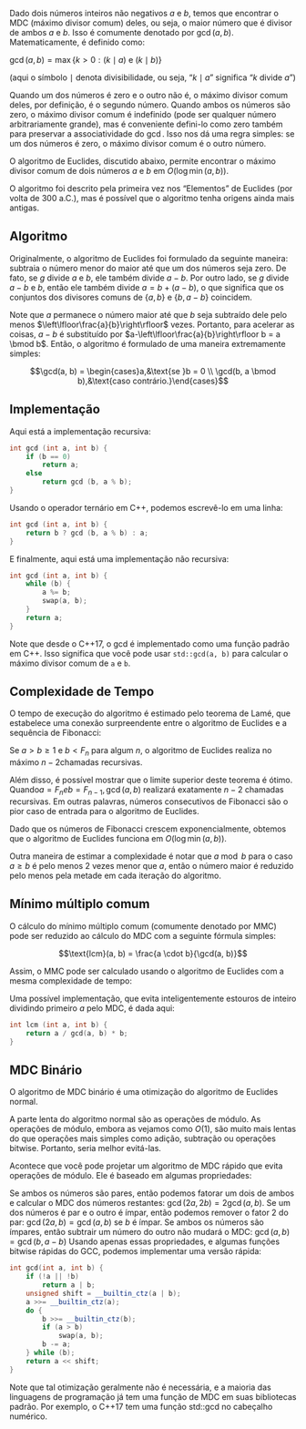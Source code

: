 
Dado dois números inteiros não negativos $a$ e $b$, temos que encontrar o MDC (máximo divisor comum) deles, ou seja, o maior número que é divisor de ambos $a$ e $b$. Isso é comumente denotado por $\gcd(a, b)$. Matematicamente, é definido como:

$\gcd(a, b) = \max \{k > 0 : (k \mid a) \text{ e } (k \mid b) \}$

(aqui o símbolo $\mid$ denota divisibilidade, ou seja, “$k \mid a$” significa “$k$ divide $a$”)

Quando um dos números é zero e o outro não é, o máximo divisor comum deles, por definição, é o segundo número. Quando ambos os números são zero, o máximo divisor comum é indefinido (pode ser qualquer número arbitrariamente grande), mas é conveniente defini-lo como zero também para preservar a associatividade do $\gcd$. Isso nos dá uma regra simples: se um dos números é zero, o máximo divisor comum é o outro número.

O algoritmo de Euclides, discutido abaixo, permite encontrar o máximo divisor comum de dois números $a$ e $b$ em $O(\log \min(a, b))$.

O algoritmo foi descrito pela primeira vez nos “Elementos” de Euclides (por volta de 300 a.C.), mas é possível que o algoritmo tenha origens ainda mais antigas.

## Algoritmo

Originalmente, o algoritmo de Euclides foi formulado da seguinte maneira: subtraia o número menor do maior até que um dos números seja zero. De fato, se $g$ divide $a$ e $b$, ele também divide $a-b$. Por outro lado, se $g$ divide $a-b$ e $b$, então ele também divide $a = b + (a-b)$, o que significa que os conjuntos dos divisores comuns de $\{a, b\}$ e $\{b,a-b\}$ coincidem.

Note que $a$ permanece o número maior até que $b$ seja subtraído dele pelo menos $\left\lfloor\frac{a}{b}\right\rfloor$ vezes. Portanto, para acelerar as coisas, $a-b$ é substituído por $a-\left\lfloor\frac{a}{b}\right\rfloor b = a \bmod b$. Então, o algoritmo é formulado de uma maneira extremamente simples:

$$\gcd(a, b) = \begin{cases}a,&\text{se }b = 0 \\ \gcd(b, a \bmod b),&\text{caso contrário.}\end{cases}$$


## Implementação


Aqui está a implementação recursiva:
```cpp
int gcd (int a, int b) {
    if (b == 0)
        return a;
    else
        return gcd (b, a % b);
}
```

Usando o operador ternário em C++, podemos escrevê-lo em uma linha:
```cpp
int gcd (int a, int b) {
    return b ? gcd (b, a % b) : a;
}
```

E finalmente, aqui está uma implementação não recursiva:
```cpp
int gcd (int a, int b) {
    while (b) {
        a %= b;
        swap(a, b);
    }
    return a;
}
```

Note que desde o C++17, o gcd é implementado como uma função padrão em C++. Isso significa que você pode usar `std::gcd(a, b)` para calcular o máximo divisor comum de `a` e `b`.

## Complexidade de Tempo

O tempo de execução do algoritmo é estimado pelo teorema de Lamé, que estabelece uma conexão surpreendente entre o algoritmo de Euclides e a sequência de Fibonacci:

Se $a > b \geq 1$ e $b < F_n$ para algum $n$, o algoritmo de Euclides realiza no máximo $n-2$chamadas recursivas.

Além disso, é possível mostrar que o limite superior deste teorema é ótimo. Quando$a = F_neb = F_{n-1},\gcd(a, b)$ realizará exatamente $n-2$ chamadas recursivas. Em outras palavras, números consecutivos de Fibonacci são o pior caso de entrada para o algoritmo de Euclides.

Dado que os números de Fibonacci crescem exponencialmente, obtemos que o algoritmo de Euclides funciona em $O(\log \min(a, b))$.

Outra maneira de estimar a complexidade é notar que $a \bmod b$ para o caso $a \geq b$ é pelo menos $2$ vezes menor que $a$, então o número maior é reduzido pelo menos pela metade em cada iteração do algoritmo.


## Mínimo múltiplo comum
O cálculo do mínimo múltiplo comum (comumente denotado por MMC) pode ser reduzido ao cálculo do MDC com a seguinte fórmula simples:

$$\text{lcm}(a, b) = \frac{a \cdot b}{\gcd(a, b)}$$

Assim, o MMC pode ser calculado usando o algoritmo de Euclides com a mesma complexidade de tempo:

Uma possível implementação, que evita inteligentemente estouros de inteiro dividindo primeiro $a$ pelo MDC, é dada aqui:

```cpp
int lcm (int a, int b) {
    return a / gcd(a, b) * b;
}
```

## MDC Binário
O algoritmo de MDC binário é uma otimização do algoritmo de Euclides normal.

A parte lenta do algoritmo normal são as operações de módulo. As operações de módulo, embora as vejamos como $O(1)$, são muito mais lentas do que operações mais simples como adição, subtração ou operações bitwise. Portanto, seria melhor evitá-las.

Acontece que você pode projetar um algoritmo de MDC rápido que evita operações de módulo. Ele é baseado em algumas propriedades:

Se ambos os números são pares, então podemos fatorar um dois de ambos e calcular o MDC dos números restantes: $\gcd(2a, 2b) = 2 \gcd(a, b)$.
Se um dos números é par e o outro é ímpar, então podemos remover o fator 2 do par: $\gcd(2a, b) = \gcd(a, b)$ se $b$ é ímpar.
Se ambos os números são ímpares, então subtrair um número do outro não mudará o MDC: $\gcd(a, b) = \gcd(b, a-b)$
Usando apenas essas propriedades, e algumas funções bitwise rápidas do GCC, podemos implementar uma versão rápida:

```cpp
int gcd(int a, int b) {
    if (!a || !b)
        return a | b;
    unsigned shift = __builtin_ctz(a | b);
    a >>= __builtin_ctz(a);
    do {
        b >>= __builtin_ctz(b);
        if (a > b)
            swap(a, b);
        b -= a;
    } while (b);
    return a << shift;
}
```
Note que tal otimização geralmente não é necessária, e a maioria das linguagens de programação já tem uma função de MDC em suas bibliotecas padrão. Por exemplo, o C++17 tem uma função std::gcd no cabeçalho numérico.
